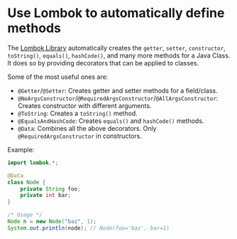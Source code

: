 # Use Lombok to automatically define methods

The [Lombok Library](https://projectlombok.org/) automatically creates the `getter`, `setter`, `constructor`, `toString()`, `equals()`, `hashCode()`, and many more methods for a Java Class. It does so by providing decorators that can be applied to classes.

Some of the most useful ones are:

-   `@Getter`/`@Setter`: Creates getter and setter methods for a field/class.
-   `@NoArgsConstructor`/`@RequiredArgsConstructor`/`@AllArgsConstructor`: Creates constructor with different arguments.
-   `@ToString`: Creates a `toString()` method.
-   `@EqualsAndHashCode`: Creates `equals()` and `hashCode()` methods.
-   `@Data`: Combines all the above decorators. Only `@RequiredArgsConstructor` in constructors.

Example:

```java
import lombok.*;

@Data
class Node {
    private String foo;
    private int bar;
}

/* Usage */
Node n = new Node("baz", 1);
System.out.println(node); // Node(foo='baz', bar=1)
```
